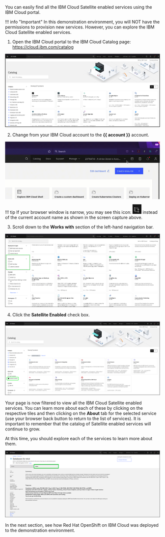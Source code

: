 You can easily find all the IBM Cloud Satellite enabled services using the IBM Cloud portal.

!!! info "Important"
    In this demonstration environment, you will NOT have the permissions to provision new services. However, you can explore the IBM Cloud Satellite enabled services.

1. Open the IBM Cloud portal to the IBM Cloud Catalog page: <a href="https://cloud.ibm.com/catalog" target="_blank">https://cloud.ibm.com/catalog</a>

![](_attachments/0122-CloudCatalog.png)

2. Change from your IBM Cloud account to the **{{ account }}** account.

![](_attachments/ChangeAccounts-2-a-gif.gif)

!!! tip
    If your browser window is narrow, you may see this icon: ![](_attachments/SwitchAccountsIcon.png) instead of the current account name as shown in the screen capture above.

3. Scroll down to the **Works with** section of the left-hand navigation bar.

![](_attachments/0122-WorksWithSection-CloudCatalog.png)

4. Click the **Satellite Enabled** check box.

![](_attachments/0122-Satellite-CloudCatalog.png)

Your page is now filtered to view all the IBM Cloud Satellite enabled services. You can learn more about each of these by clicking on the respective tiles and then clicking on the **About** tab for the selected service (use your browser back button to return to the list of services). It is important to remember that the catalog of Satellite enabled services will continue to grow.

At this time, you should explore each of the services to learn more about them.

![](_attachments/0122-Service-AboutTab.png)

In the next section, see how Red Hat OpenShift on IBM Cloud was deployed to the demonstration environment.
